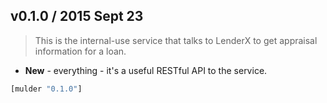 ## v0.1.0 / 2015 Sept 23

> This is the internal-use service that talks to LenderX to get appraisal
> information for a loan.

* **New** - everything - it's a useful RESTful API to the service.

```clojure
[mulder "0.1.0"]
```
